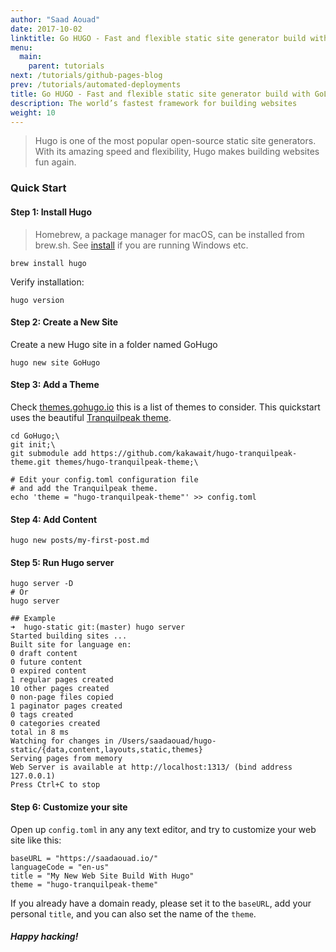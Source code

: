 ```yaml
---
author: "Saad Aouad"
date: 2017-10-02
linktitle: Go HUGO - Fast and flexible static site generator build with GoLang
menu:
  main:
    parent: tutorials
next: /tutorials/github-pages-blog
prev: /tutorials/automated-deployments
title: Go HUGO - Fast and flexible static site generator build with GoLang
description: The world’s fastest framework for building websites
weight: 10
---
```



> Hugo is one of the most popular open-source static site generators. With its amazing speed and flexibility, Hugo makes building websites fun again.

### **Quick Start**

#### **Step 1: Install Hugo**
> Homebrew, a package manager for macOS, can be installed from brew.sh. See [install](http://gohugo.io/getting-started/installing) if you are running Windows etc.

```
brew install hugo
```
Verify installation:
```
hugo version
```

#### **Step 2: Create a New Site**

Create a new Hugo site in a folder named GoHugo
```
hugo new site GoHugo
```

#### **Step 3: Add a Theme**

Check [themes.gohugo.io](https://themes.gohugo.io/) this is a list of themes to consider.
This quickstart uses the beautiful [Tranquilpeak theme](https://themes.gohugo.io/hugo-tranquilpeak-theme/).

```
cd GoHugo;\
git init;\
git submodule add https://github.com/kakawait/hugo-tranquilpeak-theme.git themes/hugo-tranquilpeak-theme;\

# Edit your config.toml configuration file
# and add the Tranquilpeak theme.
echo 'theme = "hugo-tranquilpeak-theme"' >> config.toml
```

#### **Step 4: Add Content**
```
hugo new posts/my-first-post.md
```

#### **Step 5: Run Hugo server**
```
hugo server -D
# Or 
hugo server

## Example
➜  hugo-static git:(master) hugo server        
Started building sites ...
Built site for language en:
0 draft content
0 future content
0 expired content
1 regular pages created
10 other pages created
0 non-page files copied
1 paginator pages created
0 tags created
0 categories created
total in 8 ms
Watching for changes in /Users/saadaouad/hugo-static/{data,content,layouts,static,themes}
Serving pages from memory
Web Server is available at http://localhost:1313/ (bind address 127.0.0.1)
Press Ctrl+C to stop
```

#### **Step 6: Customize your site**
Open up `config.toml` in any any text editor, and try to customize your web site like this:
```
baseURL = "https://saadaouad.io/"
languageCode = "en-us"
title = "My New Web Site Build With Hugo"
theme = "hugo-tranquilpeak-theme"
```
If you already have a domain ready, please set it to the `baseURL`, add your personal `title`, and you can also set the name of the `theme`.


##### **Happy hacking!**
